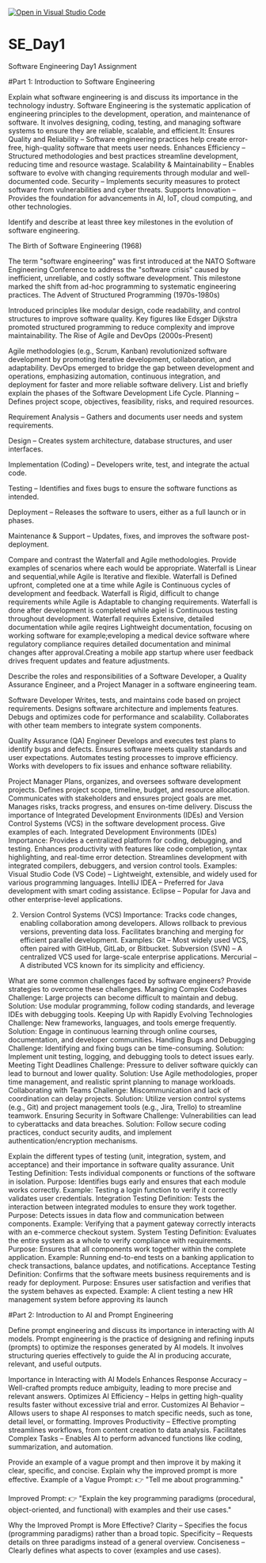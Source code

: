 [![Open in Visual Studio Code](https://classroom.github.com/assets/open-in-vscode-2e0aaae1b6195c2367325f4f02e2d04e9abb55f0b24a779b69b11b9e10269abc.svg)](https://classroom.github.com/online_ide?assignment_repo_id=18517212&assignment_repo_type=AssignmentRepo)
# SE_Day1
Software Engineering Day1 Assignment

#Part 1: Introduction to Software Engineering

Explain what software engineering is and discuss its importance in the technology industry.
Software Engineering is the systematic application of engineering principles to the development, operation, and maintenance of software. It involves designing, coding, testing, and managing software systems to ensure they are reliable, scalable, and efficient.It: Ensures Quality and Reliability – Software engineering practices help create error-free, high-quality software that meets user needs.
Enhances Efficiency – Structured methodologies and best practices streamline development, reducing time and resource wastage.
Scalability & Maintainability – Enables software to evolve with changing requirements through modular and well-documented code.
Security – Implements security measures to protect software from vulnerabilities and cyber threats.
Supports Innovation – Provides the foundation for advancements in AI, IoT, cloud computing, and other technologies.

Identify and describe at least three key milestones in the evolution of software engineering.

The Birth of Software Engineering (1968)

The term "software engineering" was first introduced at the NATO Software Engineering Conference to address the "software crisis" caused by inefficient, unreliable, and costly software development.
This milestone marked the shift from ad-hoc programming to systematic engineering practices.
The Advent of Structured Programming (1970s-1980s)

Introduced principles like modular design, code readability, and control structures to improve software quality.
Key figures like Edsger Dijkstra promoted structured programming to reduce complexity and improve maintainability.
The Rise of Agile and DevOps (2000s-Present)

Agile methodologies (e.g., Scrum, Kanban) revolutionized software development by promoting iterative development, collaboration, and adaptability.
DevOps emerged to bridge the gap between development and operations, emphasizing automation, continuous integration, and deployment for faster and more reliable software delivery.
List and briefly explain the phases of the Software Development Life Cycle.
Planning – Defines project scope, objectives, feasibility, risks, and required resources.

Requirement Analysis – Gathers and documents user needs and system requirements.

Design – Creates system architecture, database structures, and user interfaces.

Implementation (Coding) – Developers write, test, and integrate the actual code.

Testing – Identifies and fixes bugs to ensure the software functions as intended.

Deployment – Releases the software to users, either as a full launch or in phases.

Maintenance & Support – Updates, fixes, and improves the software post-deployment.

Compare and contrast the Waterfall and Agile methodologies. Provide examples of scenarios where each would be appropriate.
Waterfall is Linear and sequential,while Agile is Iterative and flexible. Waterfall is Defined upfront, completed one at a time while Agile is Continuous cycles of development and feedback. Waterfall is Rigid, difficult to change requirements while Agile is Adaptable to changing requirements. Waterfall is done after development is completed while agiel is Continuous testing throughout development. Waterfall requires Extensive, detailed documentation while agile reqires Lightweight documentation, focusing on working software for example;eveloping a medical device software where regulatory compliance requires detailed documentation and minimal changes after approval.Creating a mobile app startup where user feedback drives frequent updates and feature adjustments.

Describe the roles and responsibilities of a Software Developer, a Quality Assurance Engineer, and a Project Manager in a software engineering team.

Software Developer
Writes, tests, and maintains code based on project requirements.
Designs software architecture and implements features.
Debugs and optimizes code for performance and scalability.
Collaborates with other team members to integrate system components.

Quality Assurance (QA) Engineer
Develops and executes test plans to identify bugs and defects.
Ensures software meets quality standards and user expectations.
Automates testing processes to improve efficiency.
Works with developers to fix issues and enhance software reliability.

Project Manager
Plans, organizes, and oversees software development projects.
Defines project scope, timeline, budget, and resource allocation.
Communicates with stakeholders and ensures project goals are met.
Manages risks, tracks progress, and ensures on-time delivery.
Discuss the importance of Integrated Development Environments (IDEs) and Version Control Systems (VCS) in the software development process. Give examples of each.
Integrated Development Environments (IDEs)
Importance:
Provides a centralized platform for coding, debugging, and testing.
Enhances productivity with features like code completion, syntax highlighting, and real-time error detection.
Streamlines development with integrated compilers, debuggers, and version control tools.
Examples:
Visual Studio Code (VS Code) – Lightweight, extensible, and widely used for various programming languages.
IntelliJ IDEA – Preferred for Java development with smart coding assistance.
Eclipse – Popular for Java and other enterprise-level applications.

2. Version Control Systems (VCS)
Importance:
Tracks code changes, enabling collaboration among developers.
Allows rollback to previous versions, preventing data loss.
Facilitates branching and merging for efficient parallel development.
Examples:
Git – Most widely used VCS, often paired with GitHub, GitLab, or Bitbucket.
Subversion (SVN) – A centralized VCS used for large-scale enterprise applications.
Mercurial – A distributed VCS known for its simplicity and efficiency.

What are some common challenges faced by software engineers? Provide strategies to overcome these challenges.
Managing Complex Codebases
Challenge: Large projects can become difficult to maintain and debug.
Solution: Use modular programming, follow coding standards, and leverage IDEs with debugging tools.
Keeping Up with Rapidly Evolving Technologies
Challenge: New frameworks, languages, and tools emerge frequently.
Solution: Engage in continuous learning through online courses, documentation, and developer communities.
Handling Bugs and Debugging
Challenge: Identifying and fixing bugs can be time-consuming.
Solution: Implement unit testing, logging, and debugging tools to detect issues early.
Meeting Tight Deadlines
Challenge: Pressure to deliver software quickly can lead to burnout and lower quality.
Solution: Use Agile methodologies, proper time management, and realistic sprint planning to manage workloads.
Collaborating with Teams
Challenge: Miscommunication and lack of coordination can delay projects.
Solution: Utilize version control systems (e.g., Git) and project management tools (e.g., Jira, Trello) to streamline teamwork.
Ensuring Security in Software
Challenge: Vulnerabilities can lead to cyberattacks and data breaches.
Solution: Follow secure coding practices, conduct security audits, and implement authentication/encryption mechanisms.

Explain the different types of testing (unit, integration, system, and acceptance) and their importance in software quality assurance.
Unit Testing
Definition: Tests individual components or functions of the software in isolation.
Purpose: Identifies bugs early and ensures that each module works correctly.
Example: Testing a login function to verify it correctly validates user credentials.
Integration Testing
Definition: Tests the interaction between integrated modules to ensure they work together.
Purpose: Detects issues in data flow and communication between components.
Example: Verifying that a payment gateway correctly interacts with an e-commerce checkout system.
System Testing
Definition: Evaluates the entire system as a whole to verify compliance with requirements.
Purpose: Ensures that all components work together within the complete application.
Example: Running end-to-end tests on a banking application to check transactions, balance updates, and notifications.
Acceptance Testing
Definition: Confirms that the software meets business requirements and is ready for deployment.
Purpose: Ensures user satisfaction and verifies that the system behaves as expected.
Example: A client testing a new HR management system before approving its launch

#Part 2: Introduction to AI and Prompt Engineering


Define prompt engineering and discuss its importance in interacting with AI models.
Prompt engineering is the practice of designing and refining inputs (prompts) to optimize the responses generated by AI models. It involves structuring queries effectively to guide the AI in producing accurate, relevant, and useful outputs.

Importance in Interacting with AI Models
Enhances Response Accuracy – Well-crafted prompts reduce ambiguity, leading to more precise and relevant answers.
Optimizes AI Efficiency – Helps in getting high-quality results faster without excessive trial and error.
Customizes AI Behavior – Allows users to shape AI responses to match specific needs, such as tone, detail level, or formatting.
Improves Productivity – Effective prompting streamlines workflows, from content creation to data analysis.
Facilitates Complex Tasks – Enables AI to perform advanced functions like coding, summarization, and automation.

Provide an example of a vague prompt and then improve it by making it clear, specific, and concise. Explain why the improved prompt is more effective.
Example of a Vague Prompt:
👉 "Tell me about programming."

Improved Prompt:
👉 "Explain the key programming paradigms (procedural, object-oriented, and functional) with examples and their use cases."

Why the Improved Prompt is More Effective?
Clarity – Specifies the focus (programming paradigms) rather than a broad topic.
Specificity – Requests details on three paradigms instead of a general overview.
Conciseness – Clearly defines what aspects to cover (examples and use cases).
